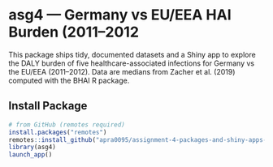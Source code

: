 # asg4 — Germany vs EU/EEA HAI Burden (2011–2012
This package ships tidy, documented datasets and a Shiny app to explore the DALY burden of five healthcare-associated infections for Germany vs the EU/EEA (2011–2012).
Data are medians from Zacher et al. (2019) computed with the BHAI R package.

## Install Package

```r
# from GitHub (remotes required)
install.packages("remotes")
remotes::install_github("apra0095/assignment-4-packages-and-shiny-apps-apra0095")
library(asg4)
launch_app()
